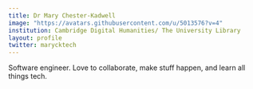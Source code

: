 ```yaml
---
title: Dr Mary Chester-Kadwell
image: "https://avatars.githubusercontent.com/u/5013576?v=4"
institution: Cambridge Digital Humanities/ The University Library
layout: profile
twitter: marycktech
---
```

Software engineer. Love to collaborate, make stuff happen, and learn all things tech.